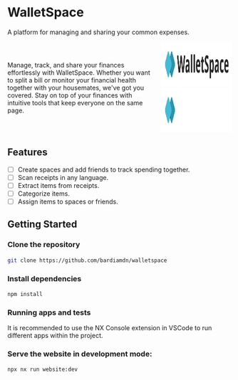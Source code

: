 # WalletSpace

A platform for managing and sharing your common expenses.

<div style="display: flex; justify-content: space-between; align-items: center;">
<div style="flex: 2; padding-right: 20px;">

Manage, track, and share your finances effortlessly with WalletSpace. Whether you want to split a bill or monitor your financial health together with your housemates, we've got you covered. Stay on top of your finances with intuitive tools that keep everyone on the same page.

</div>
  <div style="flex: 1;" align="right">
  <img src="libs/assets/images/logo-lockup-bright.svg#gh-light-mode-only" height="100px" alt="WalletSpace logo (bright mode)">
  <img src="libs/assets/images/logo-lockup-dark.svg" height="100px" alt="WalletSpace logo (dark mode)">
</div>
</div>

## Features

- [ ] Create spaces and add friends to track spending together.
- [ ] Scan receipts in any language.
- [ ] Extract items from receipts.
- [ ] Categorize items.
- [ ] Assign items to spaces or friends.

## Getting Started

### Clone the repository

```bash
git clone https://github.com/bardiamdn/walletspace
```

### Install dependencies

```bash
npm install
```

### Running apps and tests

It is recommended to use the NX Console extension in VSCode to run different apps within the project.

### Serve the website in development mode:

```bash
npx nx run website:dev
```
